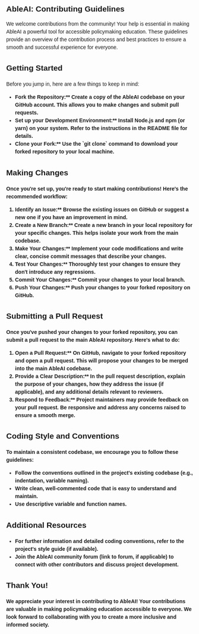 <!DOCTYPE html>
<html lang="en">
<head>
  <meta charset="UTF-8">
  <meta name="viewport" content="width=device-width, initial-scale=1.0">
  <title>AbleAI: Contributing Guidelines</title>
  <style>
    body {
      font-family: sans-serif;
      line-height: 1.5;
      padding: 2rem;
    }

    h1, h2, h3 {
      margin-top: 1rem;
      margin-bottom: 0.5rem;
    }

    h1 {
      font-size: 1.5em;
    }

    a {
      color: #007bff;
      text-decoration: none;
    }

    a:hover {
      text-decoration: underline;
    }

    .icon {
      font-family: Font Awesome 6 Free; /* Include Font Awesome directly */
      font-weight: 900;
      font-size: 1.2em;
      margin-right: 0.5rem;
    }
  </style>
</head>
<body>
  <h1>AbleAI: Contributing Guidelines <span class="icon"><i class="fas fa-hands-helping"></i></span></h1>

  <p>We welcome contributions from the community! Your help is essential in making AbleAI a powerful tool for accessible policymaking education. These guidelines provide an overview of the contribution process and best practices to ensure a smooth and successful experience for everyone.</p>

  <h2>Getting Started</h2>

  <p>Before you jump in, here are a few things to keep in mind:</p>

  <ul>
    <li><strong>Fork the Repository:** Create a copy of the AbleAI codebase on your GitHub account. This allows you to make changes and submit pull requests.</li>
    <li><strong>Set up your Development Environment:** Install Node.js and npm (or yarn) on your system. Refer to the instructions in the README file for details.</li>
    <li><strong>Clone your Fork:** Use the `git clone` command to download your forked repository to your local machine.</li>
  </ul>

  <h2>Making Changes</h2>

  <p>Once you're set up, you're ready to start making contributions! Here's the recommended workflow:</p>

  <ol>
    <li><strong>Identify an Issue:** Browse the existing issues on GitHub or suggest a new one if you have an improvement in mind.</li>
    <li><strong>Create a New Branch:** Create a new branch in your local repository for your specific changes. This helps isolate your work from the main codebase.</li>
    <li><strong>Make Your Changes:** Implement your code modifications and write clear, concise commit messages that describe your changes.</li>
    <li><strong>Test Your Changes:** Thoroughly test your changes to ensure they don't introduce any regressions.</li>
    <li><strong>Commit Your Changes:** Commit your changes to your local branch.</li>
    <li><strong>Push Your Changes:** Push your changes to your forked repository on GitHub.</li>
  </ol>

  <h2>Submitting a Pull Request</h2>

  <p>Once you've pushed your changes to your forked repository, you can submit a pull request to the main AbleAI repository. Here's what to do:</p>

  <ol>
    <li><strong>Open a Pull Request:** On GitHub, navigate to your forked repository and open a pull request. This will propose your changes to be merged into the main AbleAI codebase.</li>
    <li><strong>Provide a Clear Description:** In the pull request description, explain the purpose of your changes, how they address the issue (if applicable), and any additional details relevant to reviewers.</li>
    <li><strong>Respond to Feedback:** Project maintainers may provide feedback on your pull request. Be responsive and address any concerns raised to ensure a smooth merge.</li>
  </ol>

  <h2>Coding Style and Conventions</h2>

  <p>To maintain a consistent codebase, we encourage you to follow these guidelines:</p>

  <ul>
    <li>Follow the conventions outlined in the project's existing codebase (e.g., indentation, variable naming).</li>
    <li>Write clean, well-commented code that is easy to understand and maintain.</li>
    <li>Use descriptive variable and function names.</li>
  </ul>

  <h2>Additional Resources</h2>

  <ul>
    <li>For further information and detailed coding conventions, refer to the project's style guide (if available).</li>
    <li>Join the AbleAI community forum (link to forum, if applicable) to connect with other contributors and discuss project development.</li>
  </ul>

  <h2>Thank You!</h2>

  <p>We appreciate your interest in contributing to AbleAI! Your contributions are valuable in making policymaking education accessible to everyone. We look forward to collaborating with you to create a more inclusive and informed society.</p>
</body>
</html>

